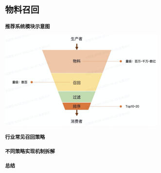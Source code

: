 # 物料召回

### 推荐系统模块示意图

<img align="center"  width='500' height='300' src="picture/pipeline5.png"  />

### 行业常见召回策略

### 不同策略实现机制拆解

### 总结